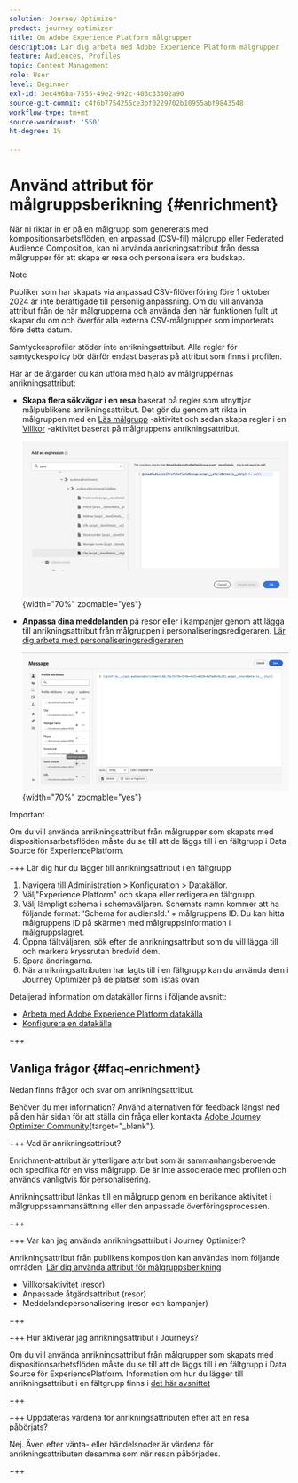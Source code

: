 ```yaml
---
solution: Journey Optimizer
product: journey optimizer
title: Om Adobe Experience Platform målgrupper
description: Lär dig arbeta med Adobe Experience Platform målgrupper
feature: Audiences, Profiles
topic: Content Management
role: User
level: Beginner
exl-id: 3ec496ba-7555-49e2-992c-403c33302a90
source-git-commit: c4f6b7754255ce3bf0229702b10955abf9843548
workflow-type: tm+mt
source-wordcount: '550'
ht-degree: 1%

---
```


# Använd attribut för målgruppsberikning {#enrichment}

När ni riktar in er på en målgrupp som genererats med kompositionsarbetsflöden, en anpassad (CSV-fil) målgrupp eller Federated Audience Composition, kan ni använda anrikningsattribut från dessa målgrupper för att skapa er resa och personalisera era budskap.

>[!NOTE]
>
>Publiker som har skapats via anpassad CSV-filöverföring före 1 oktober 2024 är inte berättigade till personlig anpassning. Om du vill använda attribut från de här målgrupperna och använda den här funktionen fullt ut skapar du om och överför alla externa CSV-målgrupper som importerats före detta datum.
>
>Samtyckesprofiler stöder inte anrikningsattribut. Alla regler för samtyckespolicy bör därför endast baseras på attribut som finns i profilen.

Här är de åtgärder du kan utföra med hjälp av målgruppernas anrikningsattribut:

* **Skapa flera sökvägar i en resa** baserat på regler som utnyttjar målpublikens anrikningsattribut. Det gör du genom att rikta in målgruppen med en [Läs målgrupp](../building-journeys/read-audience.md) -aktivitet och sedan skapa regler i en [Villkor](../building-journeys/condition-activity.md) -aktivitet baserat på målgruppens anrikningsattribut.

  ![](assets/audience-enrichment-attribute-condition.png){width="70%" zoomable="yes"}

* **Anpassa dina meddelanden** på resor eller i kampanjer genom att lägga till anrikningsattribut från målgruppen i personaliseringsredigeraren. [Lär dig arbeta med personaliseringsredigeraren](../personalization/personalization-build-expressions.md)

  ![](assets/audience-enrichment-attribute-perso.png){width="70%" zoomable="yes"}

>[!IMPORTANT]
>
>Om du vill använda anrikningsattribut från målgrupper som skapats med dispositionsarbetsflöden måste du se till att de läggs till i en fältgrupp i Data Source för ExperiencePlatform.
>
>+++ Lär dig hur du lägger till anrikningsattribut i en fältgrupp
>
>1. Navigera till Administration > Konfiguration > Datakällor.
>1. Välj&quot;Experience Platform&quot; och skapa eller redigera en fältgrupp.
>1. Välj lämpligt schema i schemaväljaren. Schemats namn kommer att ha följande format: &#39;Schema for audiensId:&#39; + målgruppens ID. Du kan hitta målgruppens ID på skärmen med målgruppsinformation i målgruppslagret.
>1. Öppna fältväljaren, sök efter de anrikningsattribut som du vill lägga till och markera kryssrutan bredvid dem.
>1. Spara ändringarna.
>1. När anrikningsattributen har lagts till i en fältgrupp kan du använda dem i Journey Optimizer på de platser som listas ovan.
>
>Detaljerad information om datakällor finns i följande avsnitt:
>
>* [Arbeta med Adobe Experience Platform datakälla](../datasource/adobe-experience-platform-data-source.md)
>* [Konfigurera en datakälla](../datasource/configure-data-sources.md)
>
>+++


## Vanliga frågor {#faq-enrichment}

Nedan finns frågor och svar om anrikningsattribut.

Behöver du mer information? Använd alternativen för feedback längst ned på den här sidan för att ställa din fråga eller kontakta [Adobe Journey Optimizer Community](https://experienceleaguecommunities.adobe.com/t5/adobe-journey-optimizer/ct-p/journey-optimizer?profile.language=en){target="_blank"}.

+++ Vad är anrikningsattribut?

Enrichment-attribut är ytterligare attribut som är sammanhangsberoende och specifika för en viss målgrupp. De är inte associerade med profilen och används vanligtvis för personalisering.

Anrikningsattribut länkas till en målgrupp genom en berikande aktivitet i målgruppssammansättning eller den anpassade överföringsprocessen.

+++

+++ Var kan jag använda anrikningsattribut i Journey Optimizer?

Anrikningsattribut från publikens komposition kan användas inom följande områden. [Lär dig använda attribut för målgruppsberikning](#enrichment)

* Villkorsaktivitet (resor)
* Anpassade åtgärdsattribut (resor)
* Meddelandepersonalisering (resor och kampanjer)

+++

+++ Hur aktiverar jag anrikningsattribut i Journeys?

Om du vill använda anrikningsattribut från målgrupper som skapats med dispositionsarbetsflöden måste du se till att de läggs till i en fältgrupp i Data Source för ExperiencePlatform. Information om hur du lägger till anrikningsattribut i en fältgrupp finns i [det här avsnittet](#enrichment)

+++

+++ Uppdateras värdena för anrikningsattributen efter att en resa påbörjats?

Nej. Även efter vänta- eller händelsnoder är värdena för anrikningsattributen desamma som när resan påbörjades.

+++
